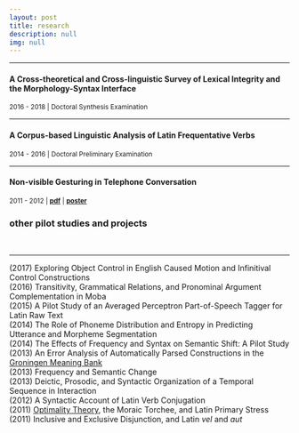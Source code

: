 ```yaml
---
layout: post
title: research
description: null
img: null
---
```


***
<sub></sub>
<h4>A Cross-theoretical and Cross-linguistic Survey of Lexical Integrity and the Morphology-Syntax Interface</h4>
<sup>2016 - 2018 | Doctoral Synthesis Examination</sup>

***
<sub></sub>
<h4>A Corpus-based Linguistic Analysis of Latin Frequentative Verbs</h4>
<sup>2014 - 2016 | Doctoral Preliminary Examination</sup>

***
<sub></sub>
<h4>Non-visible Gesturing in Telephone Conversation</h4>
<sup>2011 - 2012 | <a href="http://www.ncurproceedings.org/ojs/index.php/NCUR2012/article/view/181"><b>pdf</b></a> | <a href="http://jared-desjardins.github.io/files/NCUR-poster.pdf"><b>poster</b></a></sup>

<br>

<h3>other pilot studies and projects</h3>
<br>

***
<sub></sub> 
(2017) Exploring Object Control in English Caused Motion and Infinitival Control Constructions
<sub></sub>  
(2016) Transitivity, Grammatical Relations, and Pronominal Argument Complementation in Moba  
<sup></sup>
(2015) A Pilot Study of an Averaged Perceptron Part-of-Speech Tagger for Latin Raw Text  
<sup></sup>
(2014) The Role of Phoneme Distribution and Entropy in Predicting Utterance and Morpheme Segmentation  
<sup></sup>
(2014) The Effects of Frequency and Syntax on Semantic Shift: A Pilot Study  
<sup></sup>
(2013) An Error Analysis of Automatically Parsed Constructions in the [Groningen Meaning Bank](http://gmb.let.rug.nl/)  
<sup></sup>
(2013) Frequency and Semantic Change  
<sup></sup>
(2013) Deictic, Prosodic, and Syntactic Organization of a Temporal Sequence in Interaction  
<sup></sup>
(2012) A Syntactic Account of Latin Verb Conjugation  
<sup></sup>
(2011) [Optimality Theory](http://en.wikipedia.org/wiki/Optimality_Theory), the Moraic Torchee, and Latin Primary Stress  
<sup></sup>
(2011) Inclusive and Exclusive Disjunction, and Latin *vel* and *aut*  
